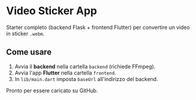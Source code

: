 # Video Sticker App

Starter completo (backend Flask + frontend Flutter) per convertire un video in sticker `.webm`.

## Come usare
1) Avvia il **backend** nella cartella `backend` (richiede FFmpeg).
2) Avvia l'app **Flutter** nella cartella `frontend`.
3) In `lib/main.dart` imposta `baseUrl` all'indirizzo del backend.

Pronto per essere caricato su GitHub.
